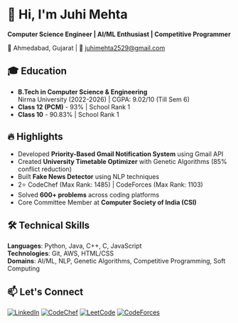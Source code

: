 # 👋 Hi, I'm Juhi Mehta

**Computer Science Engineer | AI/ML Enthusiast | Competitive Programmer**

📍 Ahmedabad, Gujarat | 📧 juhimehta2529@gmail.com   

## 🎓 Education
- **B.Tech in Computer Science & Engineering**  
  Nirma University (2022-2026) | CGPA: 9.02/10 (Till Sem 6)  
- **Class 12 (PCM)** - 93% | School Rank 1  
- **Class 10** - 90.83% | School Rank 1  

## 🔥 Highlights
- Developed **Priority-Based Gmail Notification System** using Gmail API
- Created **University Timetable Optimizer** with Genetic Algorithms (85% conflict reduction)
- Built **Fake News Detector** using NLP techniques
- 2⭐ CodeChef (Max Rank: 1485) | CodeForces (Max Rank: 1103)
- Solved **600+ problems** across coding platforms
- Core Committee Member at **Computer Society of India (CSI)**

## 🛠 Technical Skills
**Languages**: Python, Java, C++, C, JavaScript  
**Technologies**: Git, AWS, HTML/CSS  
**Domains**: AI/ML, NLP, Genetic Algorithms, Competitive Programming, Soft Computing  


## 📫 Let's Connect
[![LinkedIn](https://img.shields.io/badge/LinkedIn-Juhi_Mehta-blue)](https://www.linkedin.com/in/juhi-mehta-6116aa269/)
[![CodeChef](https://img.shields.io/badge/CodeChef-juhimehta2529-red)](https://www.codechef.com/users/juhimehta2529)
[![LeetCode](https://img.shields.io/badge/LeetCode-juhimehta2529-orange)](https://leetcode.com/juhimehta2529/)
[![CodeForces](https://img.shields.io/badge/CodeForces-juhimehta2529-purple)](https://codeforces.com/profile/juhimehta2529)
